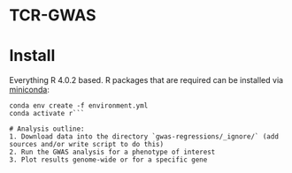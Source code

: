 # TCR-GWAS 

# Install
Everything R 4.0.2 based. R packages that are required can be installed via [miniconda](https://docs.conda.io/en/latest/miniconda.html): 

```cd gwas-regressions/
conda env create -f environment.yml
conda activate r```

# Analysis outline: 
1. Download data into the directory `gwas-regressions/_ignore/` (add sources and/or write script to do this)
2. Run the GWAS analysis for a phenotype of interest
3. Plot results genome-wide or for a specific gene





